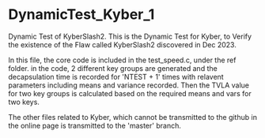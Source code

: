 # DynamicTest_Kyber_1
Dynamic Test of KyberSlash2. This is the Dynamic Test for Kyber, to Verify the existence of the Flaw called KyberSlash2 discovered in Dec 2023. 

In this file, the core code is included in the test_speed.c, under the ref folder. in the code, 2 different key groups are generated and the decapsulation time is recorded for 'NTEST + 1' times with relavent parameters including means and variance recorded. Then the TVLA value for two key groups is calculated based on the required means and vars for two keys.  

The other files related to Kyber, which cannot be transmitted to the github in the online page is transmitted to the 'master' branch. 
